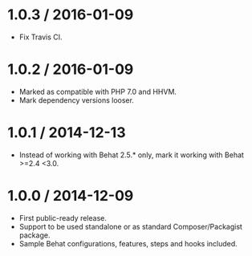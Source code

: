 1.0.3 / 2016-01-09
==================

  * Fix Travis CI.

1.0.2 / 2016-01-09
==================

  * Marked as compatible with PHP 7.0 and HHVM.
  * Mark dependency versions looser.

1.0.1 / 2014-12-13
==================

  * Instead of working with Behat 2.5.* only, mark it working with Behat >=2.4 <3.0.

1.0.0 / 2014-12-09
==================

  * First public-ready release.
  * Support to be used standalone or as standard Composer/Packagist package.
  * Sample Behat configurations, features, steps and hooks included.
